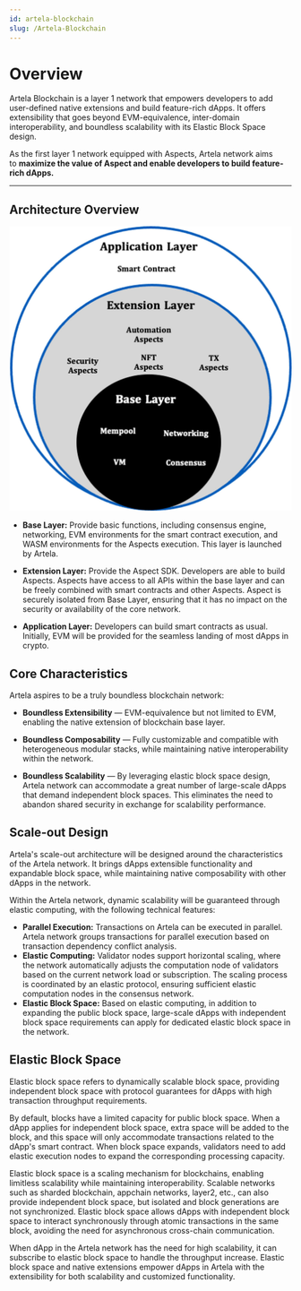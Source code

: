 ```yaml
---
id: artela-blockchain
slug: /Artela-Blockchain
---
```

# Overview

Artela Blockchain is a layer 1 network that empowers developers to add user-defined native extensions and build feature-rich dApps. It offers extensibility that goes beyond EVM-equivalence, inter-domain interoperability, and boundless scalability with its Elastic Block Space design.

As the first layer 1 network equipped with Aspects, Artela network aims to **maximize the value of Aspect and enable developers to build feature-rich dApps.**

---

## Architecture Overview

 ![fifty_p](./img/2.png)

- **Base Layer:** Provide basic functions, including consensus engine, networking, EVM environments for the smart contract execution, and WASM environments for the Aspects execution. This layer is launched by Artela.

- **Extension Layer:** Provide the Aspect SDK. Developers are able to build Aspects. Aspects have access to all APIs within the base layer and can be freely combined with smart contracts and other Aspects. Aspect is securely isolated from Base Layer, ensuring that it has no impact on the security or availability of the core network.

- **Application Layer:** Developers can build smart contracts as usual. Initially, EVM will be provided for the seamless landing of most dApps in crypto.

## Core Characteristics

Artela aspires to be a truly boundless blockchain network:

- **Boundless Extensibility** — EVM-equivalence but not limited to EVM, enabling the native extension of blockchain base layer.

- **Boundless Composability** — Fully customizable and compatible with heterogeneous modular stacks, while maintaining native interoperability within the network.

- **Boundless Scalability** — By leveraging elastic block space design, Artela network can accommodate a great number of large-scale dApps that demand independent block spaces. This eliminates the need to abandon shared security in exchange for scalability performance.

## Scale-out Design

Artela's scale-out architecture will be designed around the characteristics of the Artela network. It brings dApps extensible functionality and expandable block space, while maintaining native composability with other dApps in the network.

Within the Artela network, dynamic scalability will be guaranteed through elastic computing, with the following technical features:

- **Parallel Execution:** Transactions on Artela can be executed in parallel. Artela network groups transactions for parallel execution based on transaction dependency conflict analysis.
- **Elastic Computing:** Validator nodes support horizontal scaling, where the network automatically adjusts the computation node of validators based on the current network load or subscription. The scaling process is coordinated by an elastic protocol, ensuring sufficient elastic computation nodes in the consensus network.
- **Elastic Block Space:** Based on elastic computing, in addition to expanding the public block space, large-scale dApps with independent block space requirements can apply for dedicated elastic block space in the network.

## Elastic Block Space

Elastic block space refers to dynamically scalable block space, providing independent block space with protocol guarantees for dApps with high transaction throughput requirements.

By default, blocks have a limited capacity for public block space. When a dApp applies for independent block space, extra space will be added to the block, and this space will only accommodate transactions related to the dApp's smart contract. When block space expands, validators need to add elastic execution nodes to expand the corresponding processing capacity.

Elastic block space is a scaling mechanism for blockchains, enabling limitless scalability while maintaining interoperability. Scalable networks such as sharded blockchain, appchain networks, layer2, etc., can also provide independent block space, but isolated and block generations are not synchronized. Elastic block space allows dApps with independent block space to interact synchronously through atomic transactions in the same block, avoiding the need for asynchronous cross-chain communication.

When dApp in the Artela network has the need for high scalability, it can subscribe to elastic block space to handle the throughput increase. Elastic block space and native extensions empower dApps in Artela with the extensibility for both scalability and customized functionality.
